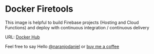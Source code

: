 # Docker Firetools

This image is helpful to build Firebase projects (Hosting and Cloud Functions) and deploy with continuous integration / continuous delivery

URL: [Docker Hub](https://hub.docker.com/r/danielnaranjo/docker-firetools)

Feel free to say Hello [@naranjodaniel](https://twitter.com/naranjodaniel) or [buy me a coffee](https://www.buymeacoffee.com/danielnaranjo)
